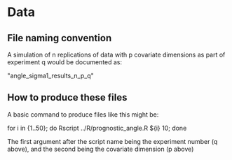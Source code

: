 # Data

## File naming convention

A simulation of n replications of data with p covariate dimensions as part of experiment q would be documented as:

"angle_sigma1_results_n_p_q"

## How to produce these files

A basic command to produce files like this might be:

for i in {1..50}; do Rscript ../R/prognostic_angle.R ${i} 10; done

The first argument after the script name being the experiment number (q above), and the second being the covariate dimension (p above)

